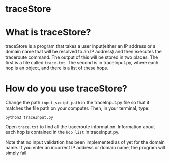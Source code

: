 # traceStore

# What is traceStore?
traceStore is a  program that takes a user input(either an IP address or a domain name that will be resolved to an IP address) and then executes the traceroute command. The output of this will be stored in two places. The first is a file called ```trace.txt```. The second is in traceInput.py, where each hop is an object, and there
is a list of these hops.

# How do you use traceStore?
Change the path ```input_script_path``` in the traceInput.py file so that it matches the file path on your computer. Then, in your terminal, type:


```python3 traceInput.py```


Open ```trace.txt``` to find all the traceroute information. Information about each hop
is contained in the ```hop_list``` in traceInput.py.


Note that no input validation has been implemented as of yet
for the domain name. If you enter an incorrect IP address or domain
name, the program will simply fail.
